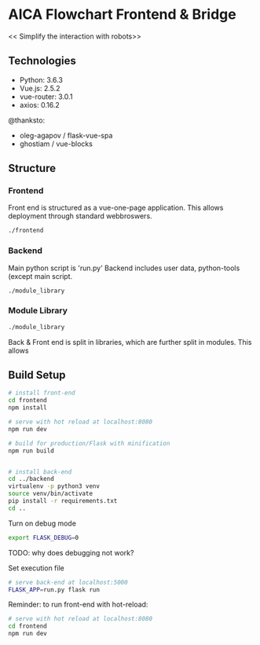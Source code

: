 # AICA Flowchart Frontend & Bridge
<< Simplify the interaction with robots>>

## Technologies
* Python: 3.6.3
* Vue.js: 2.5.2
* vue-router: 3.0.1
* axios: 0.16.2

@thanksto:  
- oleg-agapov / flask-vue-spa 
- ghostiam / vue-blocks 

## Structure
### Frontend
Front end is structured as a vue-one-page application. This allows deployment through standard webbroswers.
``` bash
./frontend
```

### Backend
Main python script is 'run.py'
Backend includes user data, python-tools (except main script.
``` bash
./module_library
```

### Module Library
``` bash
./module_library
```
Back & Front end is split in libraries, which are further split in modules.
This allows 
    

## Build Setup
``` bash
# install front-end
cd frontend
npm install

# serve with hot reload at localhost:8080
npm run dev

# build for production/Flask with minification
npm run build


# install back-end
cd ../backend
virtualenv -p python3 venv
source venv/bin/activate
pip install -r requirements.txt
cd ..

```

Turn on debug mode
``` bash
export FLASK_DEBUG=0
```
TODO: why does debugging not work?

Set execution file
``` bash
# serve back-end at localhost:5000
FLASK_APP=run.py flask run
```

Reminder: to run front-end with hot-reload:
``` bash
# serve with hot reload at localhost:8080
cd frontend
npm run dev
```



